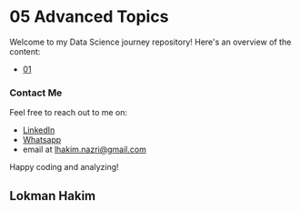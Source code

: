 # 05 Advanced Topics
Welcome to my Data Science journey repository! Here's an overview of the content:

- [01 ](https://github.com/lokmanTech)
  


### Contact Me
Feel free to reach out to me on:

- [LinkedIn](https://www.linkedin.com/in/lhakimnazri/)
- [Whatsapp](https://wa.me/+60102115249)
- email at lhakim.nazri@gmail.com

Happy coding and analyzing!

## Lokman Hakim
